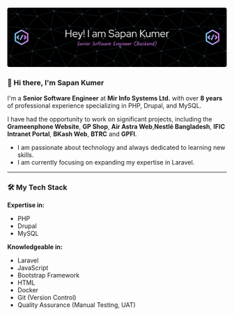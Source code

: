 ![Header](./sapan-header-banner.png)


### 👋 Hi there, I'm Sapan Kumer

I'm a **Senior Software Engineer** at **Mir Info Systems Ltd.** with over **8 years** of professional experience specializing in PHP, Drupal, and MySQL.

I have had the opportunity to work on significant projects, including the **Grameenphone Website**, **GP Shop**, **Air Astra Web**,**Nestlé Bangladesh**, **IFIC Intranet Portal**, **BKash Web**, **BTRC** and **GPFI**.

- I am passionate about technology and always dedicated to learning new skills.
- I am currently focusing on expanding my expertise in Laravel.

---

### 🛠️ My Tech Stack

**Expertise in:**
* PHP
* Drupal
* MySQL

**Knowledgeable in:**
* Laravel
* JavaScript
* Bootstrap Framework
* HTML
* Docker
* Git (Version Control)
* Quality Assurance (Manual Testing, UAT)
